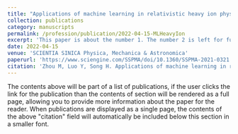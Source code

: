 ```yaml
---
title: "Applications of machine learning in relativistic heavy ion physics"
collection: publications
category: manuscripts
permalink: /profession/publication/2022-04-15-MLHeavyIon
excerpt: 'This paper is about the number 1. The number 2 is left for future work.'
date: 2022-04-15
venue: 'SCIENTIA SINICA Physica, Mechanica & Astronomica'
paperurl: 'https://www.sciengine.com/SSPMA/doi/10.1360/SSPMA-2021-0321'
citation: 'Zhou M, Luo Y, Song H. Applications of machine learning in relativistic heavy ion physics. SCIENTIA SINICA Physica, Mechanica & Astronomica. 2022 Apr 15; 52(5)'
---
```

The contents above will be part of a list of publications, if the user clicks the link for the publication than the contents of section will be rendered as a full page, allowing you to provide more information about the paper for the reader. When publications are displayed as a single page, the contents of the above "citation" field will automatically be included below this section in a smaller font.
